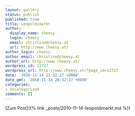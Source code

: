 ```yaml
---
layout: gallery
status: publish
published: true
title: Leopoldimarkt
author:
  display_name: cheesy
  login: cheesy
  email: christine@cheesy.at
  url: http://www.cheesy.at/
author_login: cheesy
author_email: christine@cheesy.at
author_url: http://www.cheesy.at/
wordpress_id: 12727
wordpress_url: http://www.cheesy.at/?page_id=12727
date: '2010-11-14 21:32:27 +0000'
date_gmt: '2010-11-14 20:32:27 +0000'
categories:
- Uncategorized
comments: []
---
```


[Zum Post]({% link _posts/2010-11-14-leopoldimarkt.md %})
<!--:-->
